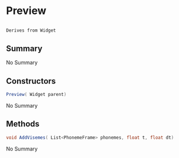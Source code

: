 # Preview

## 
```c#
Derives from Widget
```

## Summary

No Summary
## Constructors

```c#
Preview( Widget parent) 
```
No Summary
## Methods

```c#
void AddVisemes( List<PhonemeFrame> phonemes, float t, float dt) 
```
No Summary
